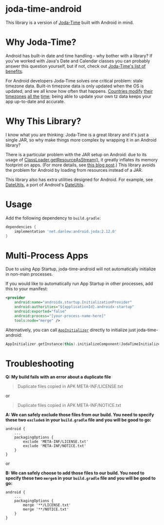 joda-time-android
=================

This library is a version of [Joda-Time](https://github.com/JodaOrg/joda-time) built with Android in mind.

Why Joda-Time?
==============

Android has built-in date and time handling - why bother with a library?  If you've worked with Java's Date and Calendar classes you can probably answer this question yourself, but if not, check out [Joda-Time's list of benefits](http://www.joda.org/joda-time/#Why_Joda-Time).

For Android developers Joda-Time solves one critical problem: stale timezone data.  Built-in timezone data is only updated when the OS is updated, and we all know how often that happens.  [Countries modify](http://www.bbc.co.uk/news/world-europe-15512177) [their timezones](http://www.heraldsun.com.au/news/breaking-news/samoa-to-move-the-international-dateline/story-e6frf7jx-1226051660380) [all the](http://www.indystar.com/apps/pbcs.dll/article?AID=/20070207/LOCAL190108/702070524/0/LOCAL) [time](http://uk.reuters.com/article/oilRpt/idUKBLA65048420070916); being able to update your own tz data keeps your app up-to-date and accurate.

Why This Library?
=================

I know what you are thinking: Joda-Time is a great library and it's just a single JAR, so why make things more complex by wrapping it in an Android library?

There is a particular problem with the JAR setup on Android: due to its usage of [ClassLoader.getResourceAsStream()](http://developer.android.com/reference/java/lang/ClassLoader.html#getResourceAsStream%28java.lang.String%29), it greatly inflates its memory footprint on apps.  (For more details, see [this blog post](http://blog.danlew.net/2013/08/20/joda_time_s_memory_issue_in_android/).)  This library avoids the problem for Android by loading from resources instead of a JAR.

This library also has extra utilities designed for Android.  For example, see [DateUtils](library/src/main/java/net/danlew/android/joda/DateUtils.java), a port of Android's [DateUtils](http://developer.android.com/reference/android/text/format/DateUtils.html).

Usage
=====

Add the following dependency to `build.gradle`:

```groovy
dependencies {
    implementation 'net.danlew:android.joda:2.12.0'
}
```

Multi-Process Apps
===============

Due to using App Startup, joda-time-android will not automatically initialize in non-main processes.

If you would like to automatically run App Startup in other processes, add this to your manifest:

```xml
<provider
    android:name="androidx.startup.InitializationProvider"
    android:authorities="${applicationId}.androidx-startup"
    android:exported="false"
    android:process="[your-process-name-here]"
    tools:node="merge" />
```

Alternatively, you can call [`AppInitializer`](https://developer.android.com/reference/kotlin/androidx/startup/AppInitializer) directly to initialize just joda-time-android:

```kotlin
AppInitializer.getInstance(this).initializeComponent(JodaTimeInitializer::class.java)
```

Troubleshooting
===============
__Q: My build fails with an error about a duplicate file__

> Duplicate files copied in APK META-INF/LICENSE.txt

or

> Duplicate files copied in APK META-INF/NOTICE.txt

__A: We can safely exclude those files from our build. You need to specify these two `exclude`s in your `build.gradle` file and you will be good to go:__

```
android {
    ...
    packagingOptions {
        exclude 'META-INF/LICENSE.txt'
        exclude 'META-INF/NOTICE.txt'
    }
}
```

or 

__B: We can safely choose to add those files to our build. You need to specify these two `merge`s in your `build.gradle` file and you will be good to go:__

```
android {
    ...
    packagingOptions {
        merge '**/LICENSE.txt'
        merge '**/NOTICE.txt'
    }
}
```
